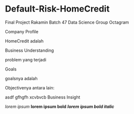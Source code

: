 # Default-Risk-HomeCredit
Final Project Rakamin Batch 47 Data Science Group Octagram

Company Profile

HomeCredit adalah

Business Understanding

problem yang terjadi

Goals

goalsnya adalah 

Objectivenya antara lain:

asdf
gfhgfh
xcvbvcb
Business Insight

*lorem ipsum* 
**lorem ipsum bold** 
***lorem ipsum bold italic***
